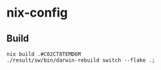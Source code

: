 # nix-config

## Build

```console
nix build .#C02CT8TEMD6M
./result/sw/bin/darwin-rebuild switch --flake .;
```
